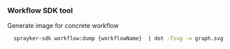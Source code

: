### Workflow SDK tool

Generate image for concrete workflow
```bash
  sprayker-sdk workflow:dump {workflowName}  | dot -Tsvg -o graph.svg
```
